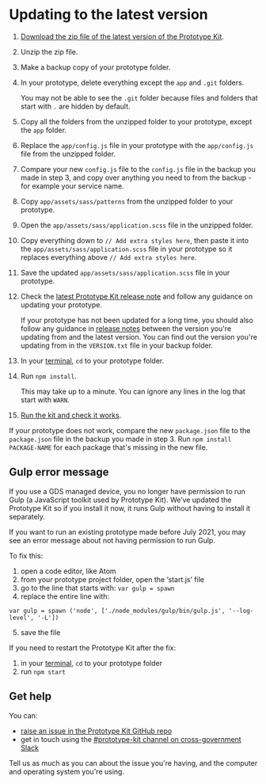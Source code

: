 # Updating to the latest version

1. [Download the zip file of the latest version of the Prototype Kit](/docs/download).

2. Unzip the zip file.

3. Make a backup copy of your prototype folder.

4. In your prototype, delete everything except the `app` and `.git` folders.

   You may not be able to see the `.git` folder because files and folders that start with `.` are hidden by default.

5. Copy all the folders from the unzipped folder to your prototype, except the `app` folder.

6. Replace the `app/config.js` file in your prototype with the `app/config.js` file from the unzipped folder.

7. Compare your new `config.js` file to the `config.js` file in the backup you made in step 3, and copy over anything you need to from the backup - for example your service name.

8. Copy `app/assets/sass/patterns` from the unzipped folder to your prototype.

9. Open the `app/assets/sass/application.scss` file in the unzipped folder.

10. Copy everything down to `// Add extra styles here`, then paste it into the `app/assets/sass/application.scss` file in your prototype so it replaces everything above `// Add extra styles here`.

11. Save the updated `app/assets/sass/application.scss` file in your prototype.

12. Check the [latest Prototype Kit release note](https://github.com/alphagov/govuk-prototype-kit/releases/latest) and follow any guidance on updating your prototype.

    If your prototype has not been updated for a long time, you should also follow any guidance in [release notes](https://github.com/alphagov/govuk-prototype-kit/releases) between the version you're updating from and the latest version. You can find out the version you're updating from in the `VERSION.txt` file in your backup folder.

13. In your [terminal](/docs/install/requirements.md#terminal), `cd` to your prototype folder.

14. Run `npm install`.

    This may take up to a minute. You can ignore any lines in the log that start with `WARN`.

15. [Run the kit and check it works](/docs/install/run-the-kit).

If your prototype does not work, compare the new `package.json` file to the `package.json` file in the backup you made in step 3. Run `npm install PACKAGE-NAME` for each package that's missing in the new file.

## Gulp error message

If you use a GDS managed device, you no longer have permission to run Gulp (a JavaScript toolkit used by Prototype Kit). We’ve updated the Prototype Kit so if you install it now, it runs Gulp without having to install it separately.

If you want to run an existing prototype made before July 2021, you may see an error message about not having permission to run Gulp.

To fix this:

1. open a code editor, like Atom
2. from your prototype project folder, open the ‘start.js’ file
3. go to the line that starts with: `var gulp = spawn`
4. replace the entire line with:

`var gulp = spawn ('node', ['./node_modules/gulp/bin/gulp.js', '--log-level', '-L'])`

5. save the file

If you need to restart the Prototype Kit after the fix:

1. in your [terminal](https://govuk-prototype-kit.herokuapp.com/docs/install/requirements.md#terminal), `cd` to your prototype folder
2. run `npm start`

## Get help

You can:

- [raise an issue in the Prototype Kit GitHub repo](https://github.com/alphagov/govuk-prototype-kit/issues)
- get in touch using the [#prototype-kit channel on cross-government Slack](https://ukgovernmentdigital.slack.com/messages/prototype-kit/)

Tell us as much as you can about the issue you're having, and the computer and operating system you're using.

